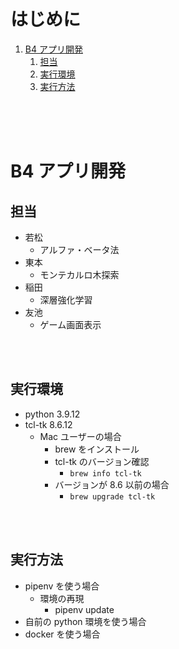 <!-- omit in toc -->
# はじめに
1. [B4 アプリ開発](#b4-アプリ開発)
   1. [担当](#担当)
   2. [実行環境](#実行環境)
   3. [実行方法](#実行方法)
<br>
<br>
<br>


# B4 アプリ開発

## 担当
- 若松
  - アルファ・ベータ法
- 東本
  - モンテカルロ木探索
- 稲田
  - 深層強化学習
- 友池
  - ゲーム画面表示
<br>
<br>

## 実行環境
- python 3.9.12
- tcl-tk 8.6.12
  - Mac ユーザーの場合
    - brew をインストール
    - tcl-tk のバージョン確認
      - ```brew info tcl-tk```
    - バージョンが 8.6 以前の場合
      - ```brew upgrade tcl-tk```
<br>
<br>

## 実行方法
- pipenv を使う場合
  - 環境の再現
    - pipenv update
- 自前の python 環境を使う場合
- docker を使う場合